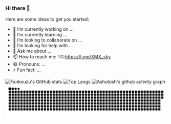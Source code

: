 ### Hi there 👋

Here are some ideas to get you started:

- 🔭 I’m currently working on ...
- 🌱 I’m currently learning ...
- 👯 I’m looking to collaborate on ...
- 🤔 I’m looking for help with ...
- 💬 Ask me about ...
- 📫 How to reach me: TG:https://t.me/XMX_sky
- 😄 Pronouns: ...
- ⚡ Fun fact: ...


![Fankouzu's GitHub stats](https://github-readme-stats.vercel.app/api?username=OpenSkyX&show_icons=true&theme=radical)
![Top Langs](https://github-readme-stats.vercel.app/api/top-langs/?username=OpenSkyX&layout=compact&custom_title=😊%20Used%20Languages&langs_count=8&theme=radical)
![Ashutosh's github activity graph](https://github-readme-activity-graph.vercel.app/graph?username=OpenSkyX&area=true&hide_border=true&theme=dracula)
<picture>
  <source media="(prefers-color-scheme: dark)" srcset="https://raw.githubusercontent.com/Fankouzu/Fankouzu/output/github-contribution-grid-snake-dark.svg">
  <source media="(prefers-color-scheme: light)" srcset="https://raw.githubusercontent.com/Fankouzu/Fankouzu/output/github-contribution-grid-snake.svg">
  <img alt="github contribution grid snake animation" src="https://raw.githubusercontent.com/Fankouzu/Fankouzu/output/github-contribution-grid-snake.svg">
</picture>
